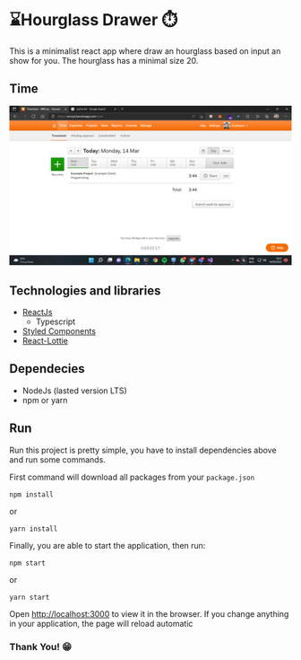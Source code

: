 
# ⌛Hourglass Drawer ⏱️  

This is a minimalist react app where draw an hourglass based on input an show for you. 
The hourglass has a minimal size 20.

## Time
![Time of development](https://github.com/WRCrys/hourglass-drawer/blob/main/Timesheet.png)

  

## Technologies and libraries

 - [ReactJs](https://reactjs.org/)
	 - Typescript
 - [Styled Components](https://styled-components.com/)
 - [React-Lottie](https://github.com/chenqingspring/react-lottie)

## Dependecies

- NodeJs (lasted version LTS)
- npm or yarn

## Run

Run this project is pretty simple, you have to install dependencies above and run some commands.

First command will download all packages from your `package.json`

    npm install

or

    yarn install

Finally, you are able to start the application, then run:

    npm start
or

    yarn start

Open [http://localhost:3000](http://localhost:3000) to view it in the browser.
If you change anything in your application, the page will reload automatic


###  Thank You! 😁
  
